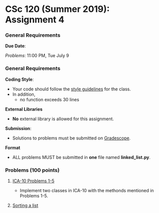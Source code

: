# CSc 120 (Summer 2019): Assignment 4

### General Requirements

**Due Date**:

*Problems*: 11:00 PM, Tue July 9

### General Requirements
**Coding Style**:

* Your code should follow the [style guidelines](../coding-style.md) for the class.
* In addition,
	* no function exceeds 30 lines

**External Libraries**

* **No** external library is allowed for this assignment.

**Submission**:

* Solutions to problems must be submitted on [Gradescope](https://www.gradescope.com).

**Format**

* ALL problems MUST be submitted in **one** file named **linked_list.py**.


### Problems (100 points)

1. [ICA-10 Problems 1-5](../ICA/week4/ica10-linkedlists.pdf)
	* Implement two classes in ICA-10 with the methonds mentioned in Problems 1-5.

2. [Sorting a list](https://www2.cs.arizona.edu/people/philoliang/cs120/week5/linked-list-sorting.html)



